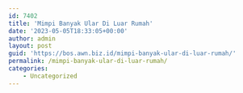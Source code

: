```yaml
---
id: 7402
title: 'Mimpi Banyak Ular Di Luar Rumah'
date: '2023-05-05T18:33:05+00:00'
author: admin
layout: post
guid: 'https://bos.awn.biz.id/mimpi-banyak-ular-di-luar-rumah/'
permalink: /mimpi-banyak-ular-di-luar-rumah/
categories:
    - Uncategorized
---
```


